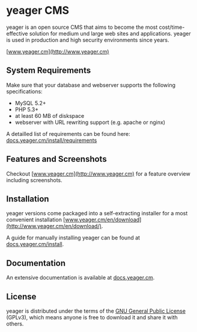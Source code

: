 # yeager CMS

yeager is an open source CMS that aims to become the most cost/time-effective solution for medium und large web sites and applications. yeager is used in production and high security environments since years.

[www.yeager.cm](http://www.yeager.cm)

## System Requirements

Make sure that your database and webserver supports the following specifications:

* MySQL 5.2+
* PHP 5.3+
* at least 60 MB of diskspace
* webserver with URL rewriting support (e.g. apache or nginx)

A detailled list of requirements can be found here:
[docs.yeager.cm/install/requirements](http://docs.yeager.cm/install/requirements)

## Features and Screenshots

Checkout [www.yeager.cm](http://www.yeager.cm) for a feature overview including screenshots.

## Installation

yeager versions come packaged into a self-extracting installer for a most convenient installation [www.yeager.cm/en/download](http://www.yeager.cm/en/download/).

A guide for manually installing yeager can be found at [docs.yeager.cm/install](http://docs.yeager.cm/install/installation/).

## Documentation

An extensive documentation is available at [docs.yeager.cm](http://docs.yeager.cm).

## License

yeager is distributed under the terms of the [GNU General Public License](http://www.gnu.org/copyleft/gpl.html) (GPLv3), which means anyone is free to download it and share it with others. 
